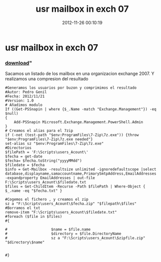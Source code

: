 ﻿---
pid:            3786
parent:         0
children:       
poster:         Pedro Genil
title:          usr mailbox in exch 07
date:           2012-11-26 00:10:19
format:         posh
---

# usr mailbox in exch 07

### [download](3786.ps1)"

Sacamos un listado de los mailbox en una organizacion exchange 2007. Y realizamos una compresion del resultado

```posh
#Generamos los usuarios por buzon y comprimimos el resultado
#Autor: Pedro Genil
#Fecha: 2012/11/21
#Version: 1.0
# Añadimos modulo
If ((Get-PSSnapin | where {$_.Name -match "Exchange.Management"}) -eq $null)
{
	Add-PSSnapin Microsoft.Exchange.Management.PowerShell.Admin
}
# Creamos el alias para el 7zip
if (-not (test-path "$env:ProgramFiles\7-Zip\7z.exe")) {throw "$env:ProgramFiles\7-Zip\7z.exe needed"} 
set-alias sz "$env:ProgramFiles\7-Zip\7z.exe"
#Directorios
$filePath = 'F:\Scripts\users_Acount\'
$fecha = get-date 
$fecha= $fecha.toString("yyyyMMdd")
$filedate = $fecha
$info = Get-Mailbox -resultsize unlimited -ignoredefaultscope |select database,displayname,samaccountname,PrimarySmtpAddress,EmailAddresses -expandproperty EmailAddresses | out-file F:\Scripts\users_Acount\$filedate.txt
$files = Get-ChildItem -Recurse -Path $filePath | Where-Object { $_.name -eq "$fecha.txt" }

#Cogemos el fichero , y creamos el zip
sz a "F:\Scripts\users_Acount\$fecha.zip" "$filepath\$files"
#Borramos el txt
remove-item "F:\Scripts\users_Acount\$filedate.txt"
#foreach ($file in $files)
#{

#                    $name = $file.name 
#                    $directory = $file.DirectoryName 
#                    sz a "F:\Scripts\users_Acount\$zipfile.zip" "$directory\$name"      
       

#}

```
